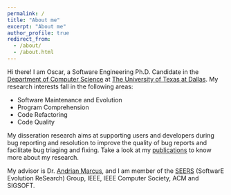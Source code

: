 ```yaml
---
permalink: /
title: "About me"
excerpt: "About me"
author_profile: true
redirect_from: 
  - /about/
  - /about.html
---
```


Hi there! I am Oscar, a Software Engineering Ph.D. Candidate in the [Department of Computer Science](http://cs.utdallas.edu/) at [The University of Texas at Dallas](http://www.utdallas.edu/). My research interests fall in the following areas:
* Software Maintenance and Evolution
* Program Comprehension
* Code Refactoring
* Code Quality

My disseration research aims at supporting users and developers during bug reporting and resolution to improve the quality of bug reports and facilitate bug triaging and fixing. Take a look at my [publications](publications/) to know more about my research.

My advisor is Dr. [Andrian Marcus](http://www.utdallas.edu/~amarcus/), and I am member of the [SEERS](https://seers.utdallas.edu) (SoftwarE Evolution ReSearch) Group, IEEE, IEEE Computer Society, ACM and SIGSOFT.

